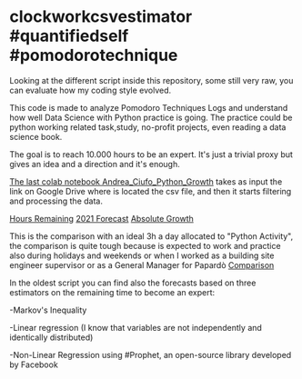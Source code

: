 # clockworkcsvestimator #quantifiedself #pomodorotechnique 
Looking at the different script inside this repository, some still very raw, you can evaluate how my coding style evolved. 

This code is made to analyze Pomodoro Techniques Logs and understand how well Data Science with Python practice is going. 
The practice could be python working related task,study, no-profit projects, even reading a data science book.

The goal is to reach 10.000 hours to be an expert.
It's just a trivial proxy but gives an idea and a direction and it's enough. 

[The last colab notebook Andrea_Ciufo_Python_Growth](https://github.com/uomodellamansarda/clockworkcsvestimator/blob/master/Andrea_Ciufo_Python_Growth.ipynb) takes as input the link on Google Drive where is located the csv file, and then it starts filtering and processing the data.

[Hours Remaining](https://github.com/uomodellamansarda/clockworkcsvestimator/blob/master/hoursremaining.png?raw=true)
[2021 Forecast](https://github.com/uomodellamansarda/clockworkcsvestimator/blob/master/forcast2021.png?raw=true)
[Absolute Growth](https://github.com/uomodellamansarda/clockworkcsvestimator/blob/master/absolutegrowth.png?raw=true)

This is the comparison with an ideal 3h a day allocated to "Python Activity", the comparison is quite tough because is expected to work and practice also during holidays and weekends or when I worked as a building site engineer supervisor or as a General Manager for Papardò
[Comparison](https://github.com/uomodellamansarda/clockworkcsvestimator/blob/master/comparison.png?raw=true)


In the oldest script you can find also the forecasts based on three estimators on the remaining time to become an expert:

-Markov's Inequality 

-Linear regression (I know that variables are not independently and identically distributed)

-Non-Linear Regression using #Prophet, an open-source library developed by Facebook 
